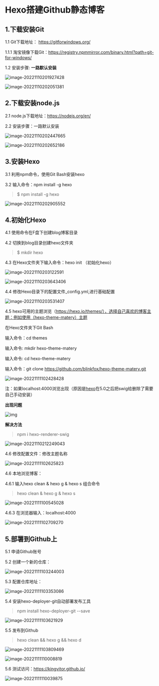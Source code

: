 # Hexo搭建Github静态博客

## 1.下载安装Git

1.1 Git下载地址： https://gitforwindows.org/ 

1.1.1 淘宝镜像下载Git：https://registry.npmmirror.com/binary.html?path=git-for-windows/

1.2 安装步骤: **一路默认安装**

![image-20221110201927428](../images/hexo搭建博客/image-20221110201927428.png)



![image-20221110202051381](../images/hexo搭建博客/image-20221110202051381.png)



## 2.下载安装node.js

2.1 node.js下载地址：https://nodejs.org/en/

2.2 安装步骤：一路默认安装

![image-20221110202447665](../images/hexo搭建博客/image-20221110202447665.png)



![image-20221110202652186](../images/hexo搭建博客/image-20221110202652186.png)



## 3.安装Hexo

3.1 利用npm命令，使用Git Bash安装hexo

3.2 输入命令：npm install -g hexo

> $ npm install -g hexo

![image-20221110202905552](../images/hexo搭建博客/image-20221110202905552.png)



## 4.初始化Hexo

4.1 使用命令在F盘下创建blog博客目录

4.2 切换到blog目录创建hexo文件夹

> $ mkdir hexo

4.3 在Hexo文件夹下输入命令：hexo init （初始化hexo）

![image-20221110203122591](../images/hexo搭建博客/image-20221110203122591.png)



![image-20221110203643406](../images/hexo搭建博客/image-20221110203643406.png)



4.4 修改Hexo目录下的配置文件_config.yml,进行基础配置

![image-20221110203531407](../images/hexo搭建博客/image-20221110203531407.png)

4.5 hexo可用的主题浏览（https://hexo.io/themes/），选择自己喜欢的博客主题：例如使用（hexo-theme-matery）主题

在Hexo文件夹下Git Bash

输入命令：cd themes

输入命令: mkdir hexo-theme-matery

输入命令: cd hexo-theme-matery

输入命令：git clone https://github.com/blinkfox/hexo-theme-matery.git

![image-20221111102428428](../images/hexo搭建博客/image-20221111102428428.png)



注：如果localhost:4000浏览出现（原因是[hexo](https://so.csdn.net/so/search?q=hexo&spm=1001.2101.3001.7020)在5.0之后把swig给删除了需要自己手动安装）

**出现问题**

![img](https://img-blog.csdnimg.cn/d75aa3981183496aa03f112dc81ceab8.png?x-oss-process=image/watermark,type_d3F5LXplbmhlaQ,shadow_50,text_Q1NETiBAQ0RMX0x1RmVp,size_20,color_FFFFFF,t_70,g_se,x_16)

**解决方法**

>npm i hexo-renderer-swig

![image-20221110212249043](../images/hexo搭建博客/image-20221110212249043.png)

4.6 修改配置文件：修改主题名称

![image-20221111102625823](../images/hexo搭建博客/image-20221111102625823.png)

4.6 本地浏览博客：

4.6.1 输入hexo clean & hexo g & hexo s 组合命令

> hexo clean & hexo g & hexo s



![image-20221111100545028](../images/hexo搭建博客/image-20221111100545028.png)





4.6.3 在浏览器输入：localhost:4000

![image-20221111102709270](../images/hexo搭建博客/image-20221111102709270.png)



## 5.部署到Github上

5.1 申请Github账号

5.2 创建一个新的仓库：

![image-20221111103244003](../images/hexo搭建博客/image-20221111103244003.png)

5.3 配置仓库地址：

![image-20221111103353086](../images/hexo搭建博客/image-20221111103353086.png)



5.4 安装hexo-deployer-git自动部署发布工具

> npm install hexo-deployer-git --save



![image-20221111103621929](../images/hexo搭建博客/image-20221111103621929.png)



5.5 发布到Github

> hexo clean && hexo g && hexo d

![image-20221111103809469](../images/hexo搭建博客/image-20221111103809469.png)



![image-20221111110008819](../images/hexo搭建博客/image-20221111110008819.png)

5.6 测试访问：https://kingvitor.github.io/

![image-20221111110039875](../images/hexo搭建博客/image-20221111110039875.png)



